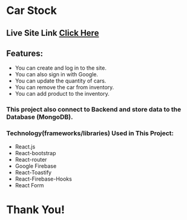 # Car Stock

## Live Site Link [Click Here](https://car-stock-meraj.herokuapp.com/)

## Features:

- You can create and log in to the site.
- You can also sign in with Google.
- You can update the quantity of cars.
- You can remove the car from inventory.
- You can add product to the inventory.

### This project also connect to Backend and store data to the Database (MongoDB).

### Technology(frameworks/libraries) Used in This Project:

- React.js
- React-bootstrap
- React-router
- Google Firebase
- React-Toastify
- React-Firebase-Hooks
- React Form

# Thank You!
